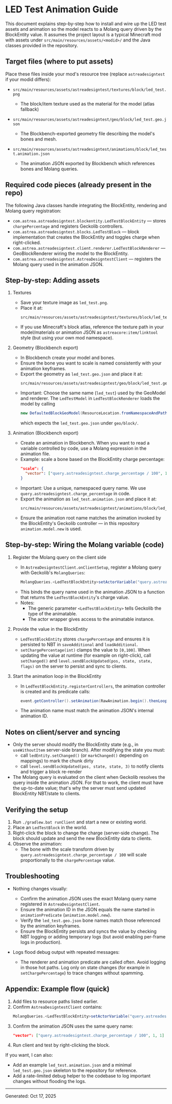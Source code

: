 LED Test Animation Guide
=========================

This document explains step-by-step how to install and wire up the LED test assets and animation so the model reacts to a Molang query driven by the BlockEntity value. It assumes the project layout is a typical Minecraft mod with assets under `src/main/resources/assets/<modid>/` and the Java classes provided in the repository.

Target files (where to put assets)
----------------------------------
Place these files inside your mod's resource tree (replace `astreadesigntest` if your modid differs):

- `src/main/resources/assets/astreadesigntest/textures/block/led_test.png`
  - The block/item texture used as the material for the model (atlas fallback)

- `src/main/resources/assets/astreadesigntest/geo/block/led_test.geo.json`
  - The Blockbench-exported geometry file describing the model's bones and mesh.

- `src/main/resources/assets/astreadesigntest/animations/block/led_test.animation.json`
  - The animation JSON exported by Blockbench which references bones and Molang queries.

Required code pieces (already present in the repo)
--------------------------------------------------
The following Java classes handle integrating the BlockEntity, rendering and Molang query registration:

- `com.astrea.astreadesigntest.blockentity.LedTestBlockEntity` — stores `chargePercentage` and registers Geckolib controllers.
- `com.astrea.astreadesigntest.blocks.LedTestBlock` — block implementation that creates the BlockEntity and toggles charge when right-clicked.
- `com.astrea.astreadesigntest.client.renderer.LedTestBlockRenderer` — GeoBlockRenderer wiring the model to the BlockEntity.
- `com.astrea.astreadesigntest.AstreaDesigntestClient` — registers the Molang query used in the animation JSON.

Step-by-step: Adding assets
--------------------------
1. Textures
   - Save your texture image as `led_test.png`.
   - Place it at:
     ```text
     src/main/resources/assets/astreadesigntest/textures/block/led_test.png
     ```
   - If you use Minecraft's block atlas, reference the texture path in your model/materials or animation JSON as `astreacore:item/linktool` style (but using your own mod namespace).

2. Geometry (Blockbench export)
   - In Blockbench create your model and bones.
   - Ensure the bone you want to scale is named consistently with your animation keyframes.
   - Export the geometry as `led_test.geo.json` and place it at:
     ```text
     src/main/resources/assets/astreadesigntest/geo/block/led_test.geo.json
     ```
   - Important: Choose the same name (`led_test`) used by the GeoModel and renderer. The `LedTestModel` in `LedTestBlockRenderer` loads the model by calling
     ```java
     new DefaultedBlockGeoModel(ResourceLocation.fromNamespaceAndPath(AstreaDesigntest.MODID, "led_test"));
     ```
     which expects the `led_test.geo.json` under `geo/block/`.

3. Animation (Blockbench export)
   - Create an animation in Blockbench. When you want to read a variable controlled by code, use a Molang expression in the animation file.
   - Example: scale a bone based on the BlockEntity charge percentage:
     ```json
     "scale": {
       "vector": ["query.astreadesigntest.charge_percentage / 100", 1, 1]
     }
     ```
   - Important: Use a unique, namespaced query name. We use `query.astreadesigntest.charge_percentage` in code.
   - Export the animation as `led_test.animation.json` and place it at:
     ```text
     src/main/resources/assets/astreadesigntest/animations/block/led_test.animation.json
     ```
   - Ensure the animation root name matches the animation invoked by the BlockEntity's Geckolib controller — in this repository `animation.model.new` is used.

Step-by-step: Wiring the Molang variable (code)
---------------------------------------------
1. Register the Molang query on the client side
   - In `AstreaDesigntestClient.onClientSetup`, register a Molang query with Geckolib's `MolangQueries`:
     ```java
     MolangQueries.<LedTestBlockEntity>setActorVariable("query.astreadesigntest.charge_percentage", actor -> actor.animatable().getChargePercentage());
     ```
   - This binds the query name used in the animation JSON to a function that returns the `LedTestBlockEntity`'s charge value.
   - Notes:
     - The generic parameter `<LedTestBlockEntity>` tells Geckolib the type of the animatable.
     - The actor wrapper gives access to the animatable instance.

2. Provide the value in the BlockEntity
   - `LedTestBlockEntity` stores `chargePercentage` and ensures it is persisted to NBT in `saveAdditional` and `loadAdditional`.
   - `setChargePercentage(int)` clamps the value to `[0,100]`. When updating the value at runtime (for example on right-click), call `setChanged()` and `level.sendBlockUpdated(pos, state, state, flags)` on the server to persist and sync to clients.

3. Start the animation loop in the BlockEntity
   - In `LedTestBlockEntity.registerControllers`, the animation controller is created and its predicate calls:
     ```java
     event.getController().setAnimation(RawAnimation.begin().thenLoop("animation.model.new"));
     ```
   - The animation name must match the animation JSON's internal animation ID.

Notes on client/server and syncing
---------------------------------
- Only the server should modify the BlockEntity state (e.g., in `useWithoutItem` server-side branch). After modifying the state you must:
  - call `ledEntity.setChanged()` (or `markChanged()` depending on mappings) to mark the chunk dirty
  - call `level.sendBlockUpdated(pos, state, state, 3)` to notify clients and trigger a block re-render
- The Molang query is evaluated on the client when Geckolib resolves the query inside the animation JSON. For that to work, the client must have the up-to-date value; that's why the server must send updated BlockEntity NBT/state to clients.

Verifying the setup
-------------------
1. Run `./gradlew.bat runClient` and start a new or existing world.
2. Place an `LedTestBlock` in the world.
3. Right-click the block to change the charge (server-side change). The block should update and send the new BlockEntity data to clients.
4. Observe the animation:
   - The bone with the scale transform driven by `query.astreadesigntest.charge_percentage / 100` will scale proportionally to the `chargePercentage` value.

Troubleshooting
---------------
- Nothing changes visually:
  - Confirm the animation JSON uses the exact Molang query name registered in `AstreaDesigntestClient`.
  - Ensure the animation ID in the JSON equals the name started in `animationPredicate` (`animation.model.new`).
  - Verify the `led_test.geo.json` bone names match those referenced by the animation keyframes.
  - Ensure the BlockEntity persists and syncs the value by checking NBT logging or adding temporary logs (but avoid enabling per-frame logs in production).

- Logs flood debug output with repeated messages:
  - The renderer and animation predicate are called often. Avoid logging in those hot paths. Log only on state changes (for example in `setChargePercentage`) to trace changes without spamming.

Appendix: Example flow (quick)
------------------------------
1. Add files to resource paths listed earlier.
2. Confirm `AstreaDesigntestClient` contains:
   ```java
   MolangQueries.<LedTestBlockEntity>setActorVariable("query.astreadesigntest.charge_percentage", actor -> actor.animatable().getChargePercentage());
   ```
3. Confirm the animation JSON uses the same query name:
   ```json
   "vector": ["query.astreadesigntest.charge_percentage / 100", 1, 1]
   ```
4. Run client and test by right-clicking the block.

If you want, I can also:
- Add an example `led_test.animation.json` and a minimal `led_test.geo.json` skeleton to the repository for reference.
- Add a rate-limited debug helper to the codebase to log important changes without flooding the logs.

---
Generated: Oct 17, 2025
